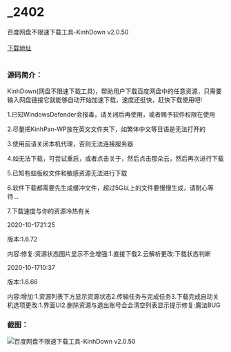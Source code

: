 # _2402
百度网盘不限速下载工具-KinhDown v2.0.50
<br/></br>
[下载地址](https://www.uuid2.com/2402.html "下载地址")
<br/></br>
<h3>源码简介：</h3>
<p>KinhDown(网盘不限速下载工具)，帮助用户下载百度网盘中的任意资源，只需要输入网盘链接它就能够自动开始加速下载，速度还挺快，赶快下载使用吧!<p>
<p>1.已知WindowsDefender会报毒，请关闭后再使用，或者赐予软件权限在使用<p>
<p>2.尽量把KinhPan-WP放在英文文件夹下，如繁体中文等日语是无法打开的<p>
<p>3.使用前请关闭本机代理，否则无法连接服务器<p>
<p>4.如无法下载，可尝试重启，或者点击关于，然后点击那朵云，然后再次进行下载<p>
<p>5.已知有些版权文件和敏感资源无法进行下载<p>
<p>6.软件下载都需要先生成缓冲文件，超过5G以上的文件要慢慢生成，请耐心等待…<p>
<p>7.下载速度与你的资源冷热有关<p>
<p>2020-10-1721:25<p>
<p>版本:1.6.72<p>
<p>内容:修复:资源状态图片显示不全增强:1.直接下载2.云解析更改:下载状态判断<p>
<p>2020-10-1710:37<p>
<p>版本:1.6.66<p>
<p>内容:增加:1.资源列表下方显示资源状态2.传输任务与完成任务3.下载完成自动关机选项更改:1.界面UI2.删除资源与退出账号会会清空列表显示提示修复:魔法BUG<p>
<h3>截图：</h3>
<img src="https://www.uuid2.com/wp-content/uploads/img/202105/d5d9428426.png" alt="百度网盘不限速下载工具-KinhDown v2.0.50">
